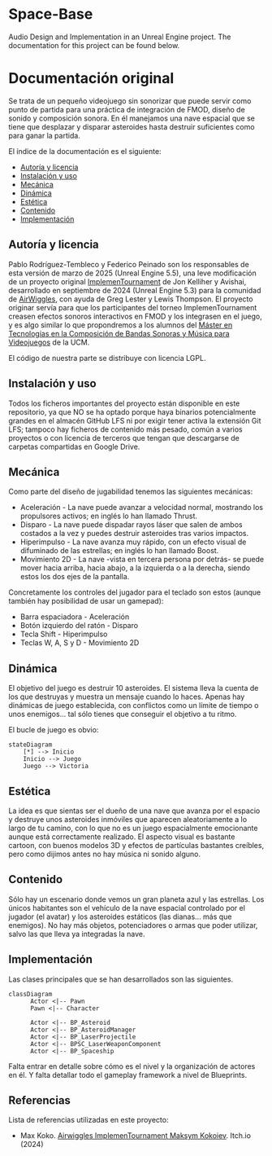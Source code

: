 # Space-Base

Audio Design and Implementation in an Unreal Engine project. The documentation for this project can be found below.

# Documentación original

Se trata de un pequeño videojuego sin sonorizar que puede servir como punto de partida para una práctica de integración de FMOD, diseño de sonido y composición sonora. En él manejamos una nave espacial que se tiene que desplazar y disparar asteroides hasta destruir suficientes como para ganar la partida.

El índice de la documentación es el siguiente:
* [Autoría y licencia](#autoría-y-licencia)
* [Instalación y uso](#instalación-y-uso)
* [Mecánica](#mecánica)
* [Dinámica](#dinámica)
* [Estética](#estética)
* [Contenido](#contenido)
* [Implementación](#implementacion)

## Autoría y licencia
Pablo Rodríguez-Tembleco y Federico Peinado son los responsables de esta versión de marzo de 2025 (Unreal Engine 5.5), una leve modificación de un proyecto original [ImplemenTournament](https://max-koko.itch.io/implementournament) de Jon Kelliher y Avishai, desarrollado en septiembre de 2024 (Unreal Engine 5.3) para la comunidad de [AirWiggles](https://www.airwiggles.com/), con ayuda de Greg Lester y Lewis Thompson.
El proyecto originar servía para que los participantes del torneo ImplemenTournament creasen efectos sonoros interactivos en FMOD y los integrasen en el juego, y es algo similar lo que propondremos a los alumnos del [Máster en Tecnologías en la Composición de Bandas Sonoras y Música para Videojuegos](https://www.ucm-musica-audiovisual.com/) de la UCM.

El código de nuestra parte se distribuye con licencia LGPL.

## Instalación y uso
Todos los ficheros importantes del proyecto están disponible en este repositorio, ya que NO se ha optado porque haya binarios potencialmente grandes en el almacén GitHub LFS ni por exigir tener activa la extensión Git LFS;
tampoco hay ficheros de contenido más pesado, común a varios proyectos o con licencia de terceros que tengan que descargarse de carpetas compartidas en Google Drive.

## Mecánica
Como parte del diseño de jugabilidad tenemos las siguientes mecánicas:
* Aceleración - La nave puede avanzar a velocidad normal, mostrando los propulsores activos; en inglés lo han llamado Thrust.
* Disparo - La nave puede dispadar rayos láser que salen de ambos costados a la vez y puedes destruir asteroides tras varios impactos.
* Hiperimpulso - La nave avanza muy rápido, con un efecto visual de difuminado de las estrellas; en inglés lo han llamado Boost.
* Movimiento 2D - La nave -vista en tercera persona por detrás- se puede mover hacia arriba, hacia abajo, a la izquierda o a la derecha, siendo estos los dos ejes de la pantalla.

Concretamente los controles del jugador para el teclado son estos (aunque también hay posibilidad de usar un gamepad):
* Barra espaciadora - Aceleración 
* Botón izquierdo del ratón - Disparo
* Tecla Shift - Hiperimpulso 
* Teclas W, A, S y D - Movimiento 2D

## Dinámica
El objetivo del juego es destruir 10 asteroides. El sistema lleva la cuenta de los que destruyas y muestra un mensaje cuando lo haces.
Apenas hay dinámicas de juego establecida, con conflictos como un límite de tiempo o unos enemigos... tal sólo tienes que conseguir el objetivo a tu ritmo.

El bucle de juego es obvio:
```mermaid
stateDiagram
    [*] --> Inicio
    Inicio --> Juego
    Juego --> Victoria
```

## Estética
La idea es que sientas ser el dueño de una nave que avanza por el espacio y destruye unos asteroides inmóviles que aparecen aleatoriamente a lo largo de tu camino, con lo que no es un juego espacialmente emocionante aunque está correctamente realizado.
El aspecto visual es bastante cartoon, con buenos modelos 3D y efectos de partículas bastantes creíbles, pero como dijimos antes no hay música ni sonido alguno.

## Contenido
Sólo hay un escenario donde vemos un gran planeta azul y las estrellas. Los únicos habitantes son el vehículo de la nave espacial controlado por el jugador (el avatar) y los asteroides estáticos (las dianas... más que enemigos). No hay más objetos, potenciadores o armas que poder utilizar, salvo las que lleva ya integradas la nave. 

## Implementación
Las clases principales que se han desarrollados son las siguientes.

```mermaid
classDiagram
      Actor <|-- Pawn
      Pawn <|-- Character
    
      Actor <|-- BP_Asteroid
      Actor <|-- BP_AsteroidManager
      Actor <|-- BP_LaserProjectile
      Actor <|-- BPSC_LaserWeaponComponent
      Actor <|-- BP_Spaceship
```

Falta entrar en detalle sobre cómo es el nivel y la organización de actores en él. Y falta detallar todo el gameplay framework a nivel de Blueprints.

## Referencias
Lista de referencias utilizadas en este proyecto:

* Max Koko. [Airwiggles ImplemenTournament Maksym Kokoiev](https://max-koko.itch.io/implementournament). Itch.io (2024)
